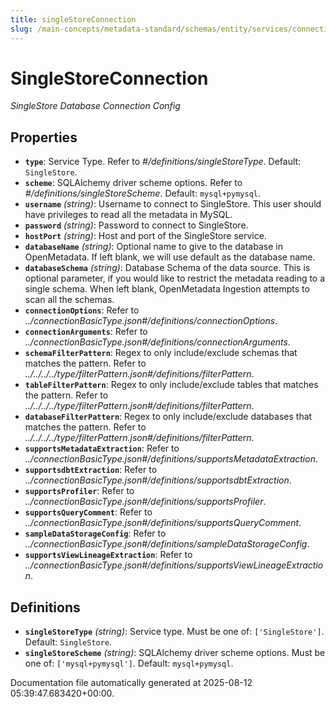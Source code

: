 ```yaml
---
title: singleStoreConnection
slug: /main-concepts/metadata-standard/schemas/entity/services/connections/database/singlestoreconnection
---
```


# SingleStoreConnection

*SingleStore Database Connection Config*

## Properties

- **`type`**: Service Type. Refer to *#/definitions/singleStoreType*. Default: `SingleStore`.
- **`scheme`**: SQLAlchemy driver scheme options. Refer to *#/definitions/singleStoreScheme*. Default: `mysql+pymysql`.
- **`username`** *(string)*: Username to connect to SingleStore. This user should have privileges to read all the metadata in MySQL.
- **`password`** *(string)*: Password to connect to SingleStore.
- **`hostPort`** *(string)*: Host and port of the SingleStore service.
- **`databaseName`** *(string)*: Optional name to give to the database in OpenMetadata. If left blank, we will use default as the database name.
- **`databaseSchema`** *(string)*: Database Schema of the data source. This is optional parameter, if you would like to restrict the metadata reading to a single schema. When left blank, OpenMetadata Ingestion attempts to scan all the schemas.
- **`connectionOptions`**: Refer to *../connectionBasicType.json#/definitions/connectionOptions*.
- **`connectionArguments`**: Refer to *../connectionBasicType.json#/definitions/connectionArguments*.
- **`schemaFilterPattern`**: Regex to only include/exclude schemas that matches the pattern. Refer to *../../../../type/filterPattern.json#/definitions/filterPattern*.
- **`tableFilterPattern`**: Regex to only include/exclude tables that matches the pattern. Refer to *../../../../type/filterPattern.json#/definitions/filterPattern*.
- **`databaseFilterPattern`**: Regex to only include/exclude databases that matches the pattern. Refer to *../../../../type/filterPattern.json#/definitions/filterPattern*.
- **`supportsMetadataExtraction`**: Refer to *../connectionBasicType.json#/definitions/supportsMetadataExtraction*.
- **`supportsdbtExtraction`**: Refer to *../connectionBasicType.json#/definitions/supportsdbtExtraction*.
- **`supportsProfiler`**: Refer to *../connectionBasicType.json#/definitions/supportsProfiler*.
- **`supportsQueryComment`**: Refer to *../connectionBasicType.json#/definitions/supportsQueryComment*.
- **`sampleDataStorageConfig`**: Refer to *../connectionBasicType.json#/definitions/sampleDataStorageConfig*.
- **`supportsViewLineageExtraction`**: Refer to *../connectionBasicType.json#/definitions/supportsViewLineageExtraction*.
## Definitions

- **`singleStoreType`** *(string)*: Service type. Must be one of: `['SingleStore']`. Default: `SingleStore`.
- **`singleStoreScheme`** *(string)*: SQLAlchemy driver scheme options. Must be one of: `['mysql+pymysql']`. Default: `mysql+pymysql`.


Documentation file automatically generated at 2025-08-12 05:39:47.683420+00:00.
